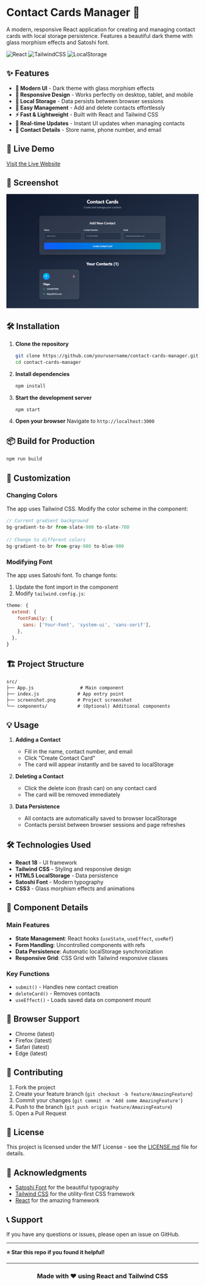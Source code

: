 # Contact Cards Manager 📇

A modern, responsive React application for creating and managing contact cards with local storage persistence. Features a beautiful dark theme with glass morphism effects and Satoshi font.

![React](https://img.shields.io/badge/React-18.2.0-blue)
![TailwindCSS](https://img.shields.io/badge/TailwindCSS-3.3.0-38B2AC)
![LocalStorage](https://img.shields.io/badge/Persistence-LocalStorage-green)

## ✨ Features

- **🎨 Modern UI** - Dark theme with glass morphism effects
- **📱 Responsive Design** - Works perfectly on desktop, tablet, and mobile
- **💾 Local Storage** - Data persists between browser sessions
- **🎯 Easy Management** - Add and delete contacts effortlessly
- **⚡ Fast & Lightweight** - Built with React and Tailwind CSS
- **🔄 Real-time Updates** - Instant UI updates when managing contacts
- **📧 Contact Details** - Store name, phone number, and email

## 🚀 Live Demo

[Visit the Live Website](https://contact-recat.netlify.app/)

## 📸 Screenshot

![Contact Cards Manager](./src/screenshot.png)

## 🛠️ Installation

1. **Clone the repository**
   ```bash
   git clone https://github.com/yourusername/contact-cards-manager.git
   cd contact-cards-manager
   ```

2. **Install dependencies**
   ```bash
   npm install
   ```

3. **Start the development server**
   ```bash
   npm start
   ```

4. **Open your browser**
   Navigate to `http://localhost:3000`

## 📦 Build for Production

```bash
npm run build
```

## 🎨 Customization

### Changing Colors
The app uses Tailwind CSS. Modify the color scheme in the component:

```jsx
// Current gradient background
bg-gradient-to-br from-slate-900 to-slate-700

// Change to different colors
bg-gradient-to-br from-gray-900 to-blue-900
```

### Modifying Font
The app uses Satoshi font. To change fonts:

1. Update the font import in the component
2. Modify `tailwind.config.js`:
```js
theme: {
  extend: {
    fontFamily: {
      sans: ['Your-Font', 'system-ui', 'sans-serif'],
    },
  },
}
```

## 🏗️ Project Structure

```
src/
├── App.js                 # Main component
├── index.js              # App entry point
├── screenshot.png        # Project screenshot
└── components/           # (Optional) Additional components
```

## 💡 Usage

1. **Adding a Contact**
   - Fill in the name, contact number, and email
   - Click "Create Contact Card"
   - The card will appear instantly and be saved to localStorage

2. **Deleting a Contact**
   - Click the delete icon (trash can) on any contact card
   - The card will be removed immediately

3. **Data Persistence**
   - All contacts are automatically saved to browser localStorage
   - Contacts persist between browser sessions and page refreshes

## 🛠️ Technologies Used

- **React 18** - UI framework
- **Tailwind CSS** - Styling and responsive design
- **HTML5 LocalStorage** - Data persistence
- **Satoshi Font** - Modern typography
- **CSS3** - Glass morphism effects and animations

## 🔧 Component Details

### Main Features
- **State Management**: React hooks (`useState`, `useEffect`, `useRef`)
- **Form Handling**: Uncontrolled components with refs
- **Data Persistence**: Automatic localStorage synchronization
- **Responsive Grid**: CSS Grid with Tailwind responsive classes

### Key Functions
- `submit()` - Handles new contact creation
- `deleteCard()` - Removes contacts
- `useEffect()` - Loads saved data on component mount

## 🎯 Browser Support

- Chrome (latest)
- Firefox (latest)
- Safari (latest)
- Edge (latest)

## 🤝 Contributing

1. Fork the project
2. Create your feature branch (`git checkout -b feature/AmazingFeature`)
3. Commit your changes (`git commit -m 'Add some AmazingFeature'`)
4. Push to the branch (`git push origin feature/AmazingFeature`)
5. Open a Pull Request

## 📝 License

This project is licensed under the MIT License - see the [LICENSE.md](LICENSE.md) file for details.

## 🙏 Acknowledgments

- [Satoshi Font](https://www.fontshare.com/fonts/satoshi) for the beautiful typography
- [Tailwind CSS](https://tailwindcss.com) for the utility-first CSS framework
- [React](https://reactjs.org) for the amazing framework

## 📞 Support

If you have any questions or issues, please open an issue on GitHub.

---

**⭐ Star this repo if you found it helpful!**

---

<div align="center">

### Made with ❤️ using React and Tailwind CSS

</div>
